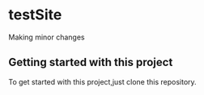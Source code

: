 # testSite
Making minor changes

## Getting started with this project

To get started with this project,just clone this repository.
